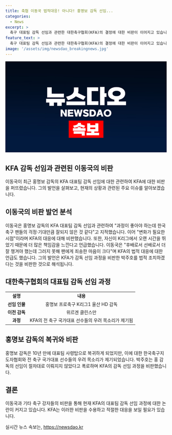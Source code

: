 ```yaml
---
title: 축협 이동국 법적대응! 아니다! 홍명보 감독 선임...
categories:
  - News
excerpt: >
  축구 대표팀 감독 선임과 관련한 대한축구협회(KFA)의 결정에 대한 비판이 이어지고 있습니다. KFA 부회장을 역임한 이동국은 변화가 필요한 시점이라며 감독으로 선임된 홍명보에 대한 과정을 비판했습니다. 또한, KFA의 법적 대응에 대해 언급하면서 감독 선임 과정을 비판한 박주호에 대한 법적 조치를 비판했으며, 대한축구협회는 홍 감독의 선임이 절차대로 이뤄지지 않았다는 지적을 받고 있습니다.
feature_text: >
  축구 대표팀 감독 선임과 관련한 대한축구협회(KFA)의 결정에 대한 비판이 이어지고 있습니다. KFA 부회장을 역임한 이동국은 변화가 필요한 시점이라며 감독으로 선임된 홍명보에 대한 과정을 비판했습니다. 또한, KFA의 법적 대응에 대해 언급하면서 감독 선임 과정을 비판한 박주호에 대한 법적 조치를 비판했으며, 대한축구협회는 홍 감독의 선임이 절차대로 이뤄지지 않았다는 지적을 받고 있습니다.
image: '/assets/img/newsdao_breakingnews.jpg'
---
```


<p><img src="/assets/img/newsdao_breakingnews.jpg" alt="firstkoreanews 속보" /></p>

<h2 data-ke-size="size26">KFA 감독 선임과 관련된 이동국의 비판</h2>

<p data-ke-size="size16">이동국이 최근 홍명보 감독의 KFA 대표팀 감독 선임에 대한 관련하여 KFA에 대한 비판을 퍼뜨렸습니다. 그의 발언을 살펴보고, 현재의 상황과 관련된 주요 이슈를 알아보겠습니다.</p>

<h2 data-ke-size="size24">이동국의 비판 발언 분석</h2>

<p>이동국은 홍명보 감독의 KFA 대표팀 감독 선임과 관련하여 "과정이 좋아야 하는데 한국 축구 팬들의 걱정·기대만큼 잘되지 않은 것 같다"고 지적했습니다. 이어 "변화가 필요한 시점"이라며 KFA의 대응에 대해 비판했습니다. 또한, 자신이 K리그에서 오랜 시간을 뛰었기 때문에 더 많은 책임감을 느낀다고 언급했습니다. 이동국은 "후배로서 선배로서 더 잘 챙겨야 했는데 그러지 못해 팬에게 죄송한 마음이 크다"며 KFA의 법적 대응에 대한 언급도 했습니다. 그의 발언은 KFA가 감독 선임 과정을 비판한 박주호를 법적 조치하겠다는 것을 비판한 것으로 해석됩니다. </p>

<h2 data-ke-size="size24">대한축구협회의 대표팀 감독 선임 과정</h2>

<table>
    <tbody>
        <tr>
            <td style="text-align: center; height: 17px;"><b>설명</b></td>
            <td style="text-align: center; height: 17px;"><b>내용</b></td>
        </tr>
        <tr>
            <td style="text-align: center; height: 17px;"><b>선임 인물</b></td>
            <td style="text-align: center; height: 17px;">홍명보 프로축구 K리그1 울산 HD 감독</td>
        </tr>
        <tr>
            <td style="text-align: center; height: 17px;"><b>이전 감독</b></td>
            <td style="text-align: center; height: 17px;">위르겐 클린스만</td>
        </tr>
        <tr>
            <td style="text-align: center; height: 17px;"><b>과정</b></td>
            <td style="text-align: center; height: 17px;">KFA의 전 축구 국가대표 선수들의 우려 목소리가 제기됨</td>
        </tr>
    </tbody>
</table>

<h2 data-ke-size="size24">홍명보 감독의 복귀와 비판</h2>

<p>홍명보 감독은 10년 만에 대표팀 사령탑으로 복귀하게 되었지만, 이에 대한 한국축구지도자협회와 전 축구 국가대표 선수들의 우려 목소리가 제기되었습니다. 박주호는 홍 감독의 선임이 절차대로 이뤄지지 않았다고 폭로하며 KFA의 감독 선임 과정을 비판했습니다.</p>

<h2 data-ke-size="size24">결론</h2>

<p>이동국과 기타 축구 강자들의 비판을 통해 현재 KFA의 대표팀 감독 선임 과정에 대한 논란이 커지고 있습니다. KFA는 이러한 비판을 수용하고 적절한 대응을 보일 필요가 있습니다. </p>
실시간 뉴스 속보는, <a href="https://newsdao.kr" rel="dofollow">https://newsdao.kr</a>



